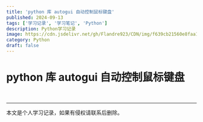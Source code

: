 ```yaml
---
title: 'python 库 autogui 自动控制鼠标键盘'
published: 2024-09-13
tags: ['学习记录', '学习笔记', 'Python']
description: Python学习记录
image: https://cdn.jsdelivr.net/gh/Flandre923/CDN/img/f639cb21560e8faa1d5c11eae61acbbd073015297e85f841d79c6f97d1752aaf.jpg
category: Python
draft: false
---
```



# python 库 autogui 自动控制鼠标键盘

‍

---
本文是个人学习记录，如果有侵权请联系后删除。
